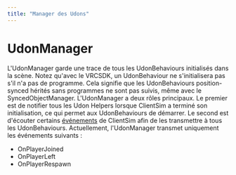 ```yaml
---
title: "Manager des Udons"
---
```


# UdonManager

L'UdonManager garde une trace de tous les UdonBehaviours initialisés dans la scène. Notez qu'avec le VRCSDK, un UdonBehaviour ne s'initialisera pas s'il n'a pas de programme. Cela signifie que les UdonBehaviours position-synced hérités sans programmes ne sont pas suivis, même avec le SyncedObjectManager. L'UdonManager a deux rôles principaux. Le premier est de notifier tous les Udon Helpers lorsque ClientSim a terminé son initialisation, ce qui permet aux UdonBehaviours de démarrer. Le second est d'écouter certains [événements](event-dispatcher.md) de ClientSim afin de les transmettre à tous les UdonBehaviours. Actuellement, l'UdonManager transmet uniquement les événements suivants :
* OnPlayerJoined
* OnPlayerLeft
* OnPlayerRespawn